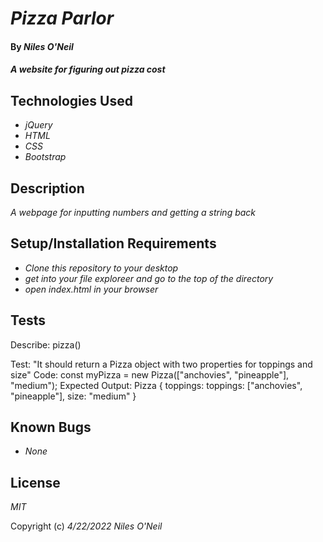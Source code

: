 # _Pizza Parlor_

#### By _**Niles O'Neil**_

#### _A website for figuring out pizza cost_



## Technologies Used

* _jQuery_
* _HTML_
* _CSS_
* _Bootstrap_

## Description

_A webpage for inputting numbers and getting a string back_

## Setup/Installation Requirements

* _Clone this repository to your desktop_
* _get into your file exploreer and go to the top of the directory_
* _open index.html in your browser_

## Tests

Describe: pizza()

Test: "It should return a Pizza object with two properties for toppings and size"
Code: const myPizza = new Pizza(["anchovies", "pineapple"], "medium");
Expected Output: Pizza { toppings: toppings: ["anchovies", "pineapple"], size: "medium" }


## Known Bugs

* _None_

## License

_MIT_

Copyright (c) _4/22/2022_ _Niles O'Neil_